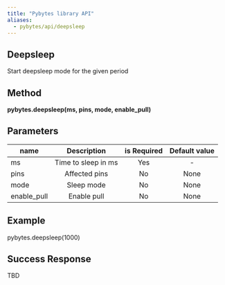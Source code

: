 ```yaml
---
title: "Pybytes library API"
aliases:
  - pybytes/api/deepsleep
---
```


**Deepsleep**
----
  Start deepsleep mode for the given period


**Method**
----
**pybytes.deepsleep(ms, pins, mode, enable_pull)**

**Parameters**
----
| name  | Description   | is Required    | Default value
| ------------- |:-------------:|:-------------:|:-------------:|
| ms   | Time to sleep in ms  | Yes   | - |
| pins   | Affected pins  | No   | None |
| mode   | Sleep mode  | No   | None |
| enable_pull   | Enable pull  | No   | None |

**Example**
----
pybytes.deepsleep(1000)


## Success Response
TBD
